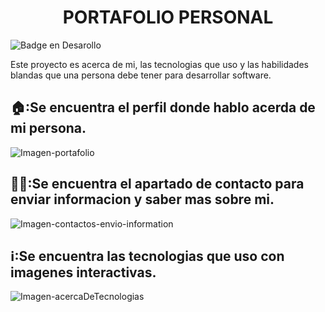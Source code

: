 <h1 align="center">PORTAFOLIO PERSONAL</h1>

![Badge en Desarollo](https://img.shields.io/badge/STATUS-EN%20DESAROLLO-green)



<p>Este proyecto es acerca de mi, las tecnologias que uso y las habilidades blandas que una persona debe tener para desarrollar software.</p>


## 🏠:Se encuentra el perfil donde hablo acerda de mi persona.

![Imagen-portafolio](https://github.com/user-attachments/assets/2e3008b1-cccf-49d7-9f7e-7befbd7eb4af)


## 🧑‍🦱:Se encuentra el apartado de contacto para enviar informacion y saber mas sobre mi.

![Imagen-contactos-envio-information](https://github.com/user-attachments/assets/637ed0ea-1aca-42ac-913c-e1fd41f9a161)

## ℹ️:Se encuentra las tecnologias que uso con imagenes interactivas.

![Imagen-acercaDeTecnologias](https://github.com/user-attachments/assets/d1faf540-2e90-4ff6-a49f-58178189efa6)











